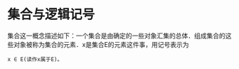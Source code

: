 # 集合与逻辑记号

集合这一概念描述如下：一个集合是由确定的一些对象汇集的总体．组成集合的这些对象被称为集合的元素．x是集合E的元素这件事，用记号表示为

```
x ∈ E(读作x属于E)。

```
